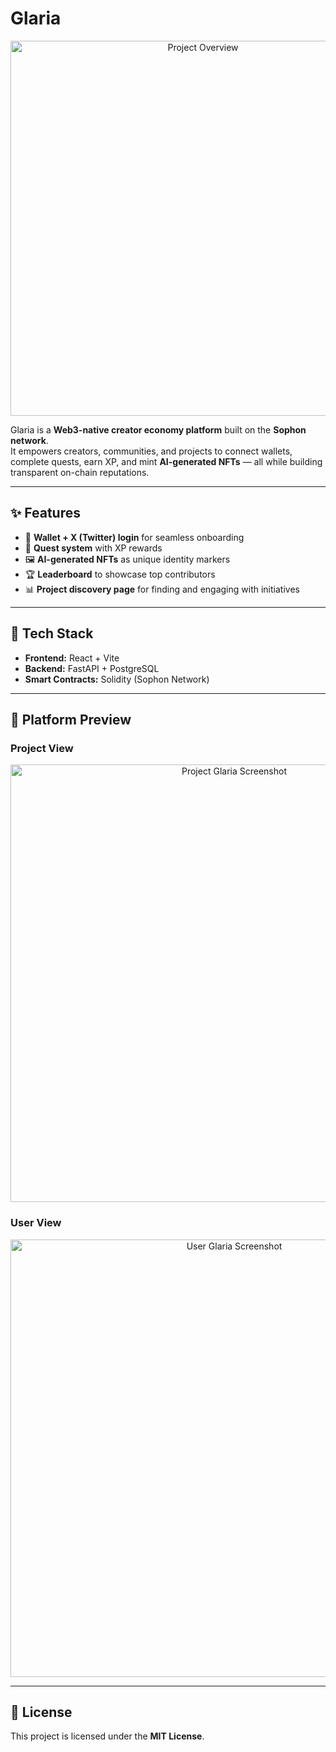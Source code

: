 # Glaria

<p align="center">
  <img src="assets/ProjectGlaria.png" alt="Project Overview" width="600"/>
</p>

Glaria is a **Web3-native creator economy platform** built on the **Sophon network**.  
It empowers creators, communities, and projects to connect wallets, complete quests, earn XP, and mint **AI-generated NFTs** — all while building transparent on-chain reputations.  

---

## ✨ Features
- 🔗 **Wallet + X (Twitter) login** for seamless onboarding  
- 🎯 **Quest system** with XP rewards  
- 🖼 **AI-generated NFTs** as unique identity markers  
- 🏆 **Leaderboard** to showcase top contributors  
- 📊 **Project discovery page** for finding and engaging with initiatives  

---

## 🚀 Tech Stack
- **Frontend:** React + Vite  
- **Backend:** FastAPI + PostgreSQL  
- **Smart Contracts:** Solidity (Sophon Network)  

---

## 📸 Platform Preview

### Project View
<p align="center">
  <img src="assets/ProjectGlaria.png" alt="Project Glaria Screenshot" width="700"/>
</p>

### User View
<p align="center">
  <img src="assets/UserGlaria.png" alt="User Glaria Screenshot" width="700"/>
</p>

---

## 📖 License
This project is licensed under the **MIT License**.